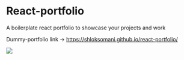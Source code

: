# React-portfolio

A boilerplate react portfolio to showcase your projects and work


Dummy-portfolio link -> https://shloksomani.github.io/react-portfolio/

![](test.gif)
